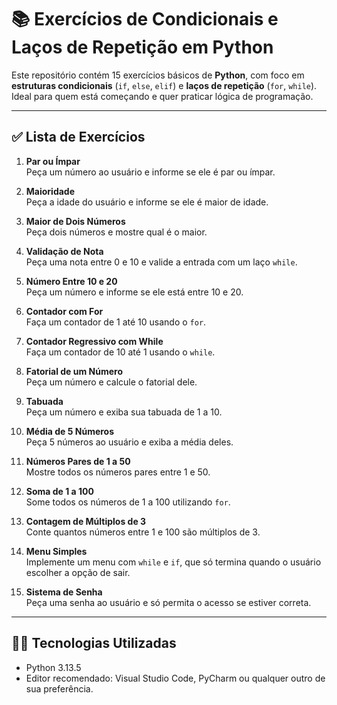 # 📚 Exercícios de Condicionais e Laços de Repetição em Python

Este repositório contém 15 exercícios básicos de **Python**, com foco em **estruturas condicionais** (`if`, `else`, `elif`) e **laços de repetição** (`for`, `while`). Ideal para quem está começando e quer praticar lógica de programação.

---

## ✅ Lista de Exercícios

1. **Par ou Ímpar**  
Peça um número ao usuário e informe se ele é par ou ímpar.

2. **Maioridade**  
Peça a idade do usuário e informe se ele é maior de idade.

3. **Maior de Dois Números**  
Peça dois números e mostre qual é o maior.

4. **Validação de Nota**  
Peça uma nota entre 0 e 10 e valide a entrada com um laço `while`.

5. **Número Entre 10 e 20**  
Peça um número e informe se ele está entre 10 e 20.

6. **Contador com For**  
Faça um contador de 1 até 10 usando o `for`.

7. **Contador Regressivo com While**  
Faça um contador de 10 até 1 usando o `while`.

8. **Fatorial de um Número**  
Peça um número e calcule o fatorial dele.

9. **Tabuada**  
Peça um número e exiba sua tabuada de 1 a 10.

10. **Média de 5 Números**  
Peça 5 números ao usuário e exiba a média deles.

11. **Números Pares de 1 a 50**  
Mostre todos os números pares entre 1 e 50.

12. **Soma de 1 a 100**  
Some todos os números de 1 a 100 utilizando `for`.

13. **Contagem de Múltiplos de 3**  
Conte quantos números entre 1 e 100 são múltiplos de 3.

14. **Menu Simples**  
Implemente um menu com `while` e `if`, que só termina quando o usuário escolher a opção de sair.

15. **Sistema de Senha**  
Peça uma senha ao usuário e só permita o acesso se estiver correta.

---

## 🧑‍💻 Tecnologias Utilizadas

- Python 3.13.5
- Editor recomendado: Visual Studio Code, PyCharm ou qualquer outro de sua preferência.

